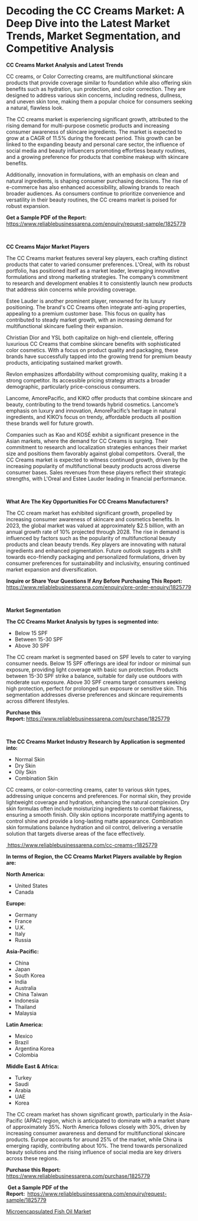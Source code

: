 <p><h1>Decoding the CC Creams Market: A Deep Dive into the Latest Market Trends, Market Segmentation, and Competitive Analysis</h1></p><p><strong>CC Creams Market Analysis and Latest Trends</strong></p>
<p><p>CC creams, or Color Correcting creams, are multifunctional skincare products that provide coverage similar to foundation while also offering skin benefits such as hydration, sun protection, and color correction. They are designed to address various skin concerns, including redness, dullness, and uneven skin tone, making them a popular choice for consumers seeking a natural, flawless look.</p><p>The CC creams market is experiencing significant growth, attributed to the rising demand for multi-purpose cosmetic products and increasing consumer awareness of skincare ingredients. The market is expected to grow at a CAGR of 11.5% during the forecast period. This growth can be linked to the expanding beauty and personal care sector, the influence of social media and beauty influencers promoting effortless beauty routines, and a growing preference for products that combine makeup with skincare benefits. </p><p>Additionally, innovation in formulations, with an emphasis on clean and natural ingredients, is shaping consumer purchasing decisions. The rise of e-commerce has also enhanced accessibility, allowing brands to reach broader audiences. As consumers continue to prioritize convenience and versatility in their beauty routines, the CC creams market is poised for robust expansion.</p></p>
<p><strong>Get a Sample PDF of the Report:&nbsp;</strong> <a href="https://www.reliablebusinessarena.com/enquiry/request-sample/1825779?utm_campaign=2200&utm_medium=2&utm_source=Github&utm_content=ia&utm_term=04042025&utm_id=cc-creams">https://www.reliablebusinessarena.com/enquiry/request-sample/1825779</a></p>
<p>&nbsp;</p>
<p><strong>CC Creams Major Market Players</strong></p>
<p><p>The CC Creams market features several key players, each crafting distinct products that cater to varied consumer preferences. L'Oreal, with its robust portfolio, has positioned itself as a market leader, leveraging innovative formulations and strong marketing strategies. The company’s commitment to research and development enables it to consistently launch new products that address skin concerns while providing coverage.</p><p>Estee Lauder is another prominent player, renowned for its luxury positioning. The brand's CC Creams often integrate anti-aging properties, appealing to a premium customer base. This focus on quality has contributed to steady market growth, with an increasing demand for multifunctional skincare fueling their expansion.</p><p>Christian Dior and YSL both capitalize on high-end clientele, offering luxurious CC Creams that combine skincare benefits with sophisticated color cosmetics. With a focus on product quality and packaging, these brands have successfully tapped into the growing trend for premium beauty products, anticipating sustained market growth.</p><p>Revlon emphasizes affordability without compromising quality, making it a strong competitor. Its accessible pricing strategy attracts a broader demographic, particularly price-conscious consumers.</p><p>Lancome, AmorePacific, and KIKO offer products that combine skincare and beauty, contributing to the trend towards hybrid cosmetics. Lancome’s emphasis on luxury and innovation, AmorePacific’s heritage in natural ingredients, and KIKO’s focus on trendy, affordable products all position these brands well for future growth.</p><p>Companies such as Kao and KOSÉ exhibit a significant presence in the Asian markets, where the demand for CC Creams is surging. Their commitment to research and localization strategies enhances their market size and positions them favorably against global competitors. Overall, the CC Creams market is expected to witness continued growth, driven by the increasing popularity of multifunctional beauty products across diverse consumer bases. Sales revenues from these players reflect their strategic strengths, with L'Oreal and Estee Lauder leading in financial performance.</p></p>
<p>&nbsp;</p>
<p><strong>What Are The Key Opportunities For CC Creams Manufacturers?</strong></p>
<p><p>The CC cream market has exhibited significant growth, propelled by increasing consumer awareness of skincare and cosmetics benefits. In 2023, the global market was valued at approximately $2.5 billion, with an annual growth rate of 10% projected through 2028. The rise in demand is influenced by factors such as the popularity of multifunctional beauty products and clean beauty trends. Key players are innovating with natural ingredients and enhanced pigmentation. Future outlook suggests a shift towards eco-friendly packaging and personalized formulations, driven by consumer preferences for sustainability and inclusivity, ensuring continued market expansion and diversification.</p></p>
<p><strong>Inquire or Share Your Questions If Any Before Purchasing This Report:</strong> <a href="https://www.reliablebusinessarena.com/enquiry/pre-order-enquiry/1825779?utm_campaign=2200&utm_medium=2&utm_source=Github&utm_content=ia&utm_term=04042025&utm_id=cc-creams">https://www.reliablebusinessarena.com/enquiry/pre-order-enquiry/1825779</a></p>
<p>&nbsp;</p>
<p><strong>Market Segmentation</strong></p>
<p><strong>The CC Creams Market Analysis by types is segmented into:</strong></p>
<p><ul><li>Below 15 SPF</li><li>Between 15-30 SPF</li><li>Above 30 SPF</li></ul></p>
<p><p>The CC cream market is segmented based on SPF levels to cater to varying consumer needs. Below 15 SPF offerings are ideal for indoor or minimal sun exposure, providing light coverage with basic sun protection. Products between 15-30 SPF strike a balance, suitable for daily use outdoors with moderate sun exposure. Above 30 SPF creams target consumers seeking high protection, perfect for prolonged sun exposure or sensitive skin. This segmentation addresses diverse preferences and skincare requirements across different lifestyles.</p></p>
<p><strong>Purchase this Report:&nbsp;</strong><a href="https://www.reliablebusinessarena.com/purchase/1825779?utm_campaign=2200&utm_medium=2&utm_source=Github&utm_content=ia&utm_term=04042025&utm_id=cc-creams">https://www.reliablebusinessarena.com/purchase/1825779</a></p>
<p>&nbsp;</p>
<p><strong>The CC Creams Market Industry Research by Application is segmented into:</strong></p>
<p><ul><li>Normal Skin</li><li>Dry Skin</li><li>Oily Skin</li><li>Combination Skin</li></ul></p>
<p><p>CC creams, or color-correcting creams, cater to various skin types, addressing unique concerns and preferences. For normal skin, they provide lightweight coverage and hydration, enhancing the natural complexion. Dry skin formulas often include moisturizing ingredients to combat flakiness, ensuring a smooth finish. Oily skin options incorporate mattifying agents to control shine and provide a long-lasting matte appearance. Combination skin formulations balance hydration and oil control, delivering a versatile solution that targets diverse areas of the face effectively.</p></p>
<p><a href="https://www.reliablebusinessarena.com/cc-creams-r1825779?utm_campaign=2200&utm_medium=2&utm_source=Github&utm_content=ia&utm_term=04042025&utm_id=cc-creams">&nbsp;https://www.reliablebusinessarena.com/cc-creams-r1825779</a></p>
<p><strong>In terms of Region, the CC Creams Market Players available by Region are:</strong></p>
<p>
    <p> <strong> North America: </strong>
        <ul>
            <li>United States</li>
            <li>Canada</li>
        </ul>
        </p> 
    <p> <strong> Europe: </strong>
        <ul>
            <li>Germany</li>
            <li>France</li>
            <li>U.K.</li>
            <li>Italy</li>
            <li>Russia</li>
        </ul>
        </p> 
    <p> <strong> Asia-Pacific: </strong>
        <ul>
            <li>China</li>
            <li>Japan</li>
            <li>South Korea</li>
            <li>India</li>
            <li>Australia</li>
            <li>China Taiwan</li>
            <li>Indonesia</li>
            <li>Thailand</li>
            <li>Malaysia</li>
        </ul>
        </p> 
    <p> <strong> Latin America: </strong>
        <ul>
            <li>Mexico</li>
            <li>Brazil</li>
            <li>Argentina Korea</li>
            <li>Colombia</li>
        </ul>
        </p> 
    <p> <strong> Middle East & Africa: </strong>
        <ul>
            <li>Turkey</li>
            <li>Saudi</li>
            <li>Arabia</li>
            <li>UAE</li>
            <li>Korea</li>
        </ul>
    </p>
    </p>
<p><p>The CC cream market has shown significant growth, particularly in the Asia-Pacific (APAC) region, which is anticipated to dominate with a market share of approximately 35%. North America follows closely with 30%, driven by increasing consumer awareness and demand for multifunctional skincare products. Europe accounts for around 25% of the market, while China is emerging rapidly, contributing about 10%. The trend towards personalized beauty solutions and the rising influence of social media are key drivers across these regions.</p></p>
<p><strong>Purchase this Report: </strong><a href="https://www.reliablebusinessarena.com/purchase/1825779?utm_campaign=2200&utm_medium=2&utm_source=Github&utm_content=ia&utm_term=04042025&utm_id=cc-creams">https://www.reliablebusinessarena.com/purchase/1825779</a></p>
<p>&nbsp;<strong>Get a Sample PDF of the Report:&nbsp;&nbsp;</strong><a href="https://www.reliablebusinessarena.com/enquiry/request-sample/1825779?utm_campaign=2200&utm_medium=2&utm_source=Github&utm_content=ia&utm_term=04042025&utm_id=cc-creams">https://www.reliablebusinessarena.com/enquiry/request-sample/1825779</a></p>
<p><strong></strong></p>
<p><p><a href="https://github.com/rahu1506/Market-Research-Report-List-7/blob/main/microencapsulated-fish-oil-market.md?utm_campaign=2200&utm_medium=2&utm_source=Github&utm_content=ia&utm_term=04042025&utm_id=cc-creams">Microencapsulated Fish Oil Market</a></p></p>
